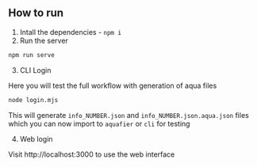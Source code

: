 ## How to run

1. Intall the dependencies - `npm i`
2. Run the server

```bash
npm run serve
```

3. CLI Login

Here you will test the full workflow with generation of aqua files

```bash
node login.mjs
```

This will generate `info_NUMBER.json` and `info_NUMBER.json.aqua.json` files which you can now import to `aquafier` or `cli` for testing

4. Web login

Visit http://localhost:3000 to use the web interface
